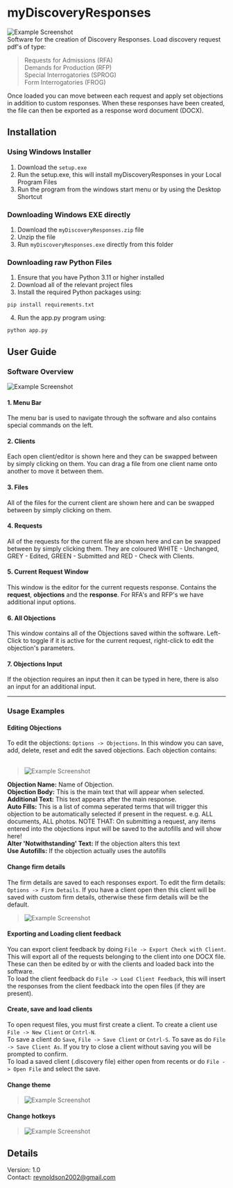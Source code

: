 # myDiscoveryResponses
![Example Screenshot](./TITLE_IMAGE.PNG)
<br />
Software for the creation of Discovery Responses. Load discovery request pdf's of type:
> Requests for Admissions (RFA)
> <br />
> Demands for Production (RFP)
> <br />
> Special Interrogatories (SPROG)
> <br />
> Form Interrogatories (FROG)

Once loaded you can move between each request and apply set objections in addition to custom responses. When these responses have been created, the file can then be exported as a response word document (DOCX).
## Installation
### Using Windows Installer
1. Download the ```setup.exe```
2. Run the setup.exe, this will install myDiscoveryResponses in your Local Program Files
3. Run the program from the windows start menu or by using the Desktop Shortcut

### Downloading Windows EXE directly
1. Download the ```myDiscoveryResponses.zip``` file
2. Unzip the file
3. Run ```myDiscoveryResponses.exe``` directly from this folder

### Downloading raw Python Files
1. Ensure that you have Python 3.11 or higher installed
2. Download all of the relevant project files
3. Install the required Python packages using:
```
pip install requirements.txt
```
4. Run the app.py program using:
```
python app.py
```

## User Guide
### Software Overview
![Example Screenshot](./USER_GUIDE_IMAGE.png)
#### 1. Menu Bar
The menu bar is used to navigate through the software and also contains special commands on the left.

#### 2. Clients
Each open client/editor is shown here and they can be swapped between by simply clicking on them. You can drag a file from one client name onto another to move it between them.

#### 3. Files
All of the files for the current client are shown here and can be swapped between by simply clicking on them.

#### 4. Requests
All of the requests for the current file are shown here and can be swapped between by simply clicking them. They are coloured WHITE - Unchanged, GREY - Edited, GREEN - Submitted and RED - Check with Clients.

#### 5. Current Request Window
This window is the editor for the current requests response. Contains the **request**, **objections** and the **response**. For RFA's and RFP's we have additional input options.

#### 6. All Objections
This window contains all of the Objections saved within the software. Left-Click to toggle if it is active for the current request, right-click to edit the objection's parameters.

#### 7. Objections Input
If the objection requires an input then it can be typed in here, there is also an input for an additional input.

---
### Usage Examples

#### Editing Objections
To edit the objections: ```Options -> Objections```. In this window you can save, add, delete, reset and edit the saved objections. Each objection contains:
<br /><br />
> ![Example Screenshot](./OBJECTIONS_IMAGE.PNG)

**Objection Name:** Name of Objection.
<br />
**Objection Body:** This is the main text that will appear when selected.
<br />
**Additional Text:** This text appears after the main response.
<br />
**Auto Fills:** This is a list of comma seperated terms that will trigger this objection to be automatically selected if present in the request. e.g. ALL documents, ALL photos. NOTE THAT: On submitting a request, any items entered into the objections input will be saved to the autofills and will show here!
<br />
**Alter 'Notwithstanding' Text:** If the objection alters this text
<br />
**Use Autofills:** If the objection actually uses the autofills


#### Change firm details
The firm details are saved to each responses export. To edit the firm details: ```Options -> Firm Details```. If you have a client open then this client will be saved with custom firm details, otherwise these firm details will be the default.

> ![Example Screenshot](./FIRM_IMAGE.PNG)

#### Exporting and Loading client feedback
You can export client feedback by doing ```File -> Export Check with Client```. This will export all of the requests belonging to the client into one DOCX file. These can then be edited by or with the clients and loaded back into the software.
<br />
To load the client feedback do ```File -> Load Client Feedback```, this will insert the responses from the client feedback into the open files (if they are present).

#### Create, save and load clients
To open request files, you must first create a client. To create a client use ```File -> New Client``` or ```Cntrl-N```.
<br />
To save a client do ```Save```, ```File -> Save Client``` or ```Cntrl-S```. To save as do ```File -> Save Client As```. If you try to close a client without saving you will be prompted to confirm.
<br />
To load a saved client (.discovery file) either open from recents or do ```File -> Open File``` and select the save.

#### Change theme
> ![Example Screenshot](./THEME_IMAGE.PNG)

#### Change hotkeys
> ![Example Screenshot](./HOTKEYS_IMAGE.PNG)

## Details
Version: 1.0
<br />
Contact: reynoldson2002@gmail.com
